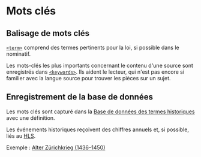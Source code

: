 # Mots clés

## Balisage de mots clés

[`<term>`](term.fr.md) comprend des termes pertinents pour la loi, si possible dans le nominatif.

Les mots-clés les plus importants concernant le contenu d'une source sont enregistrés dans 
[`<keywords>`](keywords.fr.md).
Ils aident le lecteur, qui n'est pas encore si familier avec la langue source pour trouver les
pièces sur un sujet.

## Enregistrement de la base de données

Les mots clés sont capturé dans la
[Base de données des termes historiques](https://termini.ssrq-sds-fds.ch)
avec une définition.

Les événements historiques reçoivent des chiffres annuels et, si possible, liés au [HLS](https://hls-dhs-dss.ch/de/).

Exemple :
[Alter Zürichkrieg (1436–1450)](https://termini.ssrq-sds-fds.ch/views/view-keyword.xq?id=key000513)
